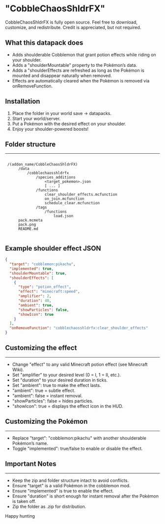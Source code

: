 # "CobbleChaosShldrFX"

CobbleChaosShldrFX is fully open source.
Feel free to download, customize, and redistribute.
Credit is appreciated, but not required.

## What this datapack does

- Adds shoulderable Cobblemon that grant potion effects while riding on your shoulder.
- Adds a "shoulderMountable" property to the Pokémon’s data.
- Adds a "shoulderEffects are refreshed as long as the Pokémon is mounted and disappear naturally when removed.
- Effects are automatically cleared when the Pokémon is removed via onRemoveFunction.

## Installation

  1. Place the folder in your world save → datapacks.
  2. Start your world/server.
  3. Put a Pokémon with the desired effect on your shoulder.
  4. Enjoy your shoulder-powered boosts!

## Folder structure

---
  
```text

 /(addon_name/CobbleChaosShldrFX)
      /data
          /cobblechaosshldrfx
              /species_additions
                  <target_pokemon>.json
                  [ ... ]
              /functions
                  clear_shoulder_effects.mcfunction
                  on_join.mcfunction
                  schedule_clear.mcfunction
              /tags
                  /functions
                      load.json 
      pack.mcmeta
      pack.png
      README.md


```

## Example shoulder effect JSON

```json
{
  "target": "cobblemon:pikachu",
  "implemented": true,
  "shoulderMountable": true,
  "shoulderEffects": [
    {
      "type": "potion_effect",
      "effect": "minecraft:speed",
      "amplifier": 2,
      "duration": 40,
      "ambient": true,
      "showParticles": false,
      "showIcon": true
    }
  ],
  "onRemoveFunction": "cobblechaosshldrfx:clear_shoulder_effects"
}

```

## Customizing the effect

---

- Change "effect" to any valid Minecraft potion effect (see Minecraft Wiki).
- Set "amplifier" to your desired level (0 = I, 1 = II, etc.).
- Set "duration" to your desired duration in ticks.
- Set "ambient": true to make the effect lasts.
- "ambient": true = subtle effect.
- "ambient": false = instant removal.
- "showParticles": false = hides particles.
- "showIcon": true = displays the effect icon in the HUD.

## Customizing the Pokémon

---

- Replace "target": "cobblemon:pikachu" with another shoulderable Pokémon’s name.
- Toggle "implemented": true/false to enable or disable the effect.

## Important Notes

---

- Keep the zip and folder structure intact to avoid conflicts.
- Ensure "target" is a valid Pokémon in the cobblemon mod.
- Ensure "implemented" is true to enable the effect.
- Ensure "duration" is short enough for instant removal after the Pokémon is taken off.
- Zip the folder as .zip for distribution.

Happy hunting
